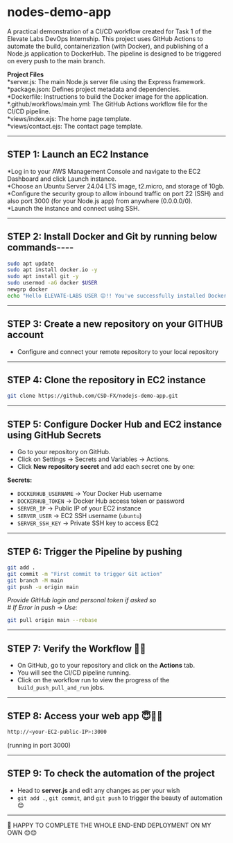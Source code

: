 # nodes-demo-app
A practical demonstration of a CI/CD workflow created for Task 1 of the Elevate Labs DevOps Internship. This project uses GitHub Actions to automate the build, containerization (with Docker), and publishing of a Node.js application to DockerHub. The pipeline is designed to be triggered on every push to the main branch.

**Project Files**  
*server.js: The main Node.js server file using the Express framework.  
*package.json: Defines project metadata and dependencies.  
*Dockerfile: Instructions to build the Docker image for the application.  
*.github/workflows/main.yml: The GitHub Actions workflow file for the CI/CD pipeline.  
*views/index.ejs: The home page template.  
*views/contact.ejs: The contact page template.  

---

## STEP 1: Launch an EC2 Instance  
*Log in to your AWS Management Console and navigate to the EC2 Dashboard and click Launch instance.  
*Choose an Ubuntu Server 24.04 LTS image, t2.micro, and storage of 10gb.  
*Configure the security group to allow inbound traffic on port 22 (SSH) and also port 3000 (for your Node.js app) from anywhere (0.0.0.0/0).  
*Launch the instance and connect using SSH.  

---

## STEP 2: Install Docker and Git by running below commands----
```bash
sudo apt update
sudo apt install docker.io -y
sudo apt install git -y
sudo usermod -aG docker $USER
newgrp docker
echo "Hello ELEVATE-LABS USER 😊!! You've successfully installed Docker and Git in your terminal😇✌🏼"
```

---

## STEP 3: Create a new repository on your GITHUB account  
- Configure and connect your remote repository to your local repository  

---

## STEP 4: Clone the repository in EC2 instance  
```bash
git clone https://github.com/CSD-FX/nodejs-demo-app.git
```

---

## STEP 5: Configure Docker Hub and EC2 instance using GitHub Secrets  
- Go to your repository on GitHub.  
- Click on Settings → Secrets and Variables → Actions.  
- Click **New repository secret** and add each secret one by one:  

**Secrets:**  
- `DOCKERHUB_USERNAME` → Your Docker Hub username  
- `DOCKERHUB_TOKEN` → Docker Hub access token or password  
- `SERVER_IP` → Public IP of your EC2 instance  
- `SERVER_USER` → EC2 SSH username (`ubuntu`)  
- `SERVER_SSH_KEY` → Private SSH key to access EC2  

---

## STEP 6: Trigger the Pipeline by pushing
```bash
git add .
git commit -m "First commit to trigger Git action"
git branch -M main
git push -u origin main
```
*Provide GitHub login and personal token if asked so*  
*# If Error in push → Use:*  
```bash
git pull origin main --rebase
```

---

## STEP 7: Verify the Workflow 🧚‍♀️  
- On GitHub, go to your repository and click on the **Actions** tab.  
- You will see the CI/CD pipeline running.  
- Click on the workflow run to view the progress of the `build_push_pull_and_run` jobs.  

---

## STEP 8: Access your web app 😇✌🏼  
```bash
http://<your-EC2-public-IP>:3000
```
(running in port 3000)  

---

## STEP 9: To check the automation of the project  
- Head to **server.js** and edit any changes as per your wish  
- `git add .`, `git commit`, and `git push` to trigger the beauty of automation 😊  

---

🎉 HAPPY TO COMPLETE THE WHOLE END-END DEPLOYMENT ON MY OWN 😊😊
